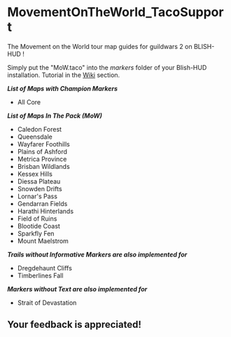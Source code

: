 # MovementOnTheWorld_TacoSupport
The Movement on the World tour map guides for guildwars 2 on BLISH-HUD ! 

Simply put the "MoW.taco" into the *markers* folder of your Blish-HUD installation. Tutorial in the [Wiki](https://github.com/Sutcenes/MovementOnTheWorld_TacoSupport/wiki) section.

___List of Maps with Champion Markers___
- All Core

___List of Maps In The Pack (MoW)___
- Caledon Forest
- Queensdale
- Wayfarer Foothills
- Plains of Ashford
- Metrica Province
- Brisban Wildlands
- Kessex Hills
- Diessa Plateau
- Snowden Drifts 
- Lornar's Pass
- Gendarran Fields
- Harathi Hinterlands
- Field of Ruins
- Blootide Coast
- Sparkfly Fen 
- Mount Maelstrom

___Trails without Informative Markers are also implemented for___
- Dregdehaunt Cliffs
- Timberlines Fall

___Markers without Text are also implemented for___
- Strait of Devastation


## **Your feedback is appreciated!**
